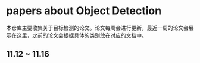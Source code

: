 # papers about Object Detection

本仓库主要收集关于目标检测的论文。论文每周会进行更新，最近一周的论文会展示在这里，之前的论文会根据具体的类别放在对应的文档中。

## 11.12 ~ 11.16

